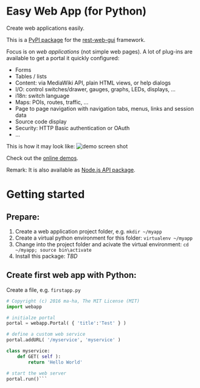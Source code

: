 # Easy Web App (for Python)
Create web applications easily. 

This is a [PyPI package](https://todo) 
for the [rest-web-gui](https://github.com/ma-ha/rest-web-ui) framework.

Focus is on _web applications_ (not simple web pages). 
A lot of plug-ins are available to get a portal it quickly configured:
* Forms
* Tables / lists
* Content: via MediaWiki API, plain HTML views, or help dialogs
* I/O: control switches/drawer, gauges, graphs, LEDs, displays, ...
* i18n: switch language
* Maps: POIs, routes, traffic, ...
* Page to page navigation with navigation tabs, menus, links and session data
* Source code display
* Security: HTTP Basic authentication or OAuth 
* ...

This is how it may look like:
![demo screen shot](https://raw.githubusercontent.com/ma-ha/easy-web-app/master/examples/demo-screen.png) 

Check out the [online demos](http://mh-svr.de/pong_dev).

Remark: It is also available as [Node.js API package](https://www.npmjs.com/package/easy-web-app).

# Getting started

## Prepare:
1. Create a web application project folder, e.g.
   `mkdir ~/myapp`
2. Create a virtual python environment for this folder:
   `virtualenv ~/myapp`
3. Change into the project folder and acivate the virtual environment:
   `cd ~/myapp; source bin\activate`
4. Install this package:
   _TBD_

## Create first web app with Python:

Create a file, e.g. `firstapp.py`  
  
```python
# Copyright (c) 2016 ma-ha, The MIT License (MIT)
import webapp

# initialze portal
portal = webapp.Portal( { 'title':'Test' } )

# define a custom web service 
portal.addURL( '/myservice', 'myservice' )

class myservice:
    def GET( self ):
        return 'Hello World'

# start the web server
portal.run()```
